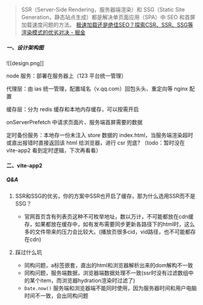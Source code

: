 
>SSR（Server-Side Rendering，服务器端渲染）和 SSG（Static Site Generation，静态站点生成）都是解决单页面应用（SPA）中 SEO 和首屏加载速度问题的方法。
>[极速加载还是绝佳SEO？探索CSR、SSR、SSG等渲染模式的优劣对决 - 掘金](https://juejin.cn/post/7233699680490799162)

##### 一、设计架构图

![[design.png]]

node 服务：部署在服务器上（123 平台统一管理）

代理层：由 ias 统一管理，配置域名（v.qq.com）回包头头、重定向等 nginx 配置

缓存层：分为 redis 缓存和本地内存缓存，可以按需开启

onServerPrefetch 中请求页面片、服务端首屏需要的数据

定时备份服务：本地存一份未注入 store 数据的 index.html，当服务端渲染超时或直出报错时直接返回该 html 给浏览器，进行 csr 兜底? （todo：暂时没在 vite-app2 看到定时逻辑，下次再看看）
#### 二、vite-app2



##### Q&A

1. SSR和SSG的优劣，你的方案中SSR也开启了缓存，那为什么选用SSR而不是SSG？
	- 官网首页含有列表页这种不可枚举地址，数以万计，不可能都放在cdn缓存，如果都放在缓存中，如有发布需要同步更新各路径下的html时，这么多的文件带来的压力会比较大。(播放页很多cid，vid路径，也不可能都存在cdn)

2. 踩过什么坑
	- 同构问题，a标签嵌套，直出的html和浏览器解析出来的dom解构不一致
	- 同构问题，服务端数据，浏览器端数据处理不一致(ssr时没有过滤数组中的某个item，而浏览器hydration渲染时过滤了)
	- ```Date.now()``` 服务端和浏览器端不能同时使用，因为服务器时间和用户电脑时间不一致，会出同构问题






   

